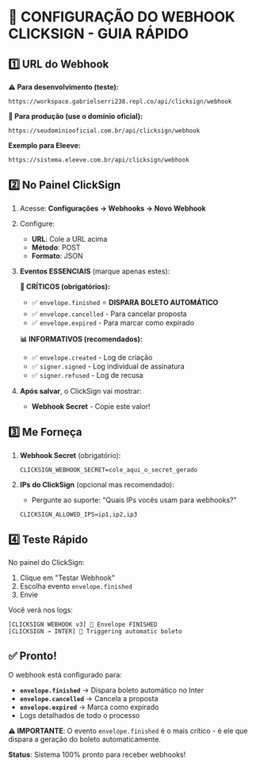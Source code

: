 # 📌 CONFIGURAÇÃO DO WEBHOOK CLICKSIGN - GUIA RÁPIDO

## 1️⃣ URL do Webhook

**⚠️ Para desenvolvimento (teste):**
```
https://workspace.gabrielserri238.repl.co/api/clicksign/webhook
```

**🏢 Para produção (use o domínio oficial):**
```
https://seudominiooficial.com.br/api/clicksign/webhook
```

**Exemplo para Eleeve:**
```
https://sistema.eleeve.com.br/api/clicksign/webhook
```

## 2️⃣ No Painel ClickSign

1. Acesse: **Configurações → Webhooks → Novo Webhook**

2. Configure:
   - **URL**: Cole a URL acima
   - **Método**: POST
   - **Formato**: JSON

3. **Eventos ESSENCIAIS** (marque apenas estes):
   
   **🎯 CRÍTICOS (obrigatórios):**
   - ✅ `envelope.finished` ⭐ **DISPARA BOLETO AUTOMÁTICO**
   - ✅ `envelope.cancelled` - Para cancelar proposta
   - ✅ `envelope.expired` - Para marcar como expirado
   
   **📊 INFORMATIVOS (recomendados):**
   - ✅ `envelope.created` - Log de criação
   - ✅ `signer.signed` - Log individual de assinatura
   - ✅ `signer.refused` - Log de recusa

4. **Após salvar**, o ClickSign vai mostrar:
   - **Webhook Secret** - Copie este valor!

## 3️⃣ Me Forneça

1. **Webhook Secret** (obrigatório):
   ```
   CLICKSIGN_WEBHOOK_SECRET=cole_aqui_o_secret_gerado
   ```

2. **IPs do ClickSign** (opcional mas recomendado):
   - Pergunte ao suporte: "Quais IPs vocês usam para webhooks?"
   ```
   CLICKSIGN_ALLOWED_IPS=ip1,ip2,ip3
   ```

## 4️⃣ Teste Rápido

No painel do ClickSign:
1. Clique em "Testar Webhook"
2. Escolha evento `envelope.finished`
3. Envie

Você verá nos logs:
```
[CLICKSIGN WEBHOOK v3] 🎉 Envelope FINISHED
[CLICKSIGN → INTER] 🚀 Triggering automatic boleto
```

## ✅ Pronto!

O webhook está configurado para:
- **`envelope.finished`** → Dispara boleto automático no Inter
- **`envelope.cancelled`** → Cancela a proposta
- **`envelope.expired`** → Marca como expirado
- Logs detalhados de todo o processo

**⚠️ IMPORTANTE**: O evento `envelope.finished` é o mais crítico - é ele que dispara a geração do boleto automaticamente.

**Status**: Sistema 100% pronto para receber webhooks!